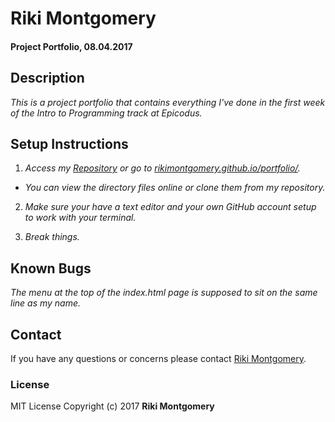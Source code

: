 # Riki Montgomery

#### Project Portfolio, 08.04.2017

## Description

_This is a project portfolio that contains everything I've done in the first week of the Intro to Programming track at Epicodus._

## Setup Instructions

1. _Access my [Repository](https://github.com/rikimontgomery/portfolio) or go to [rikimontgomery.github.io/portfolio/](https://rikimontgomery.github.io/portfolio/)._

* _You can view the directory files online or clone them from my repository._

2. _Make sure your have a text editor and your own GitHub account setup to work with your terminal._

3. _Break things._

## Known Bugs

_The menu at the top of the index.html page is supposed to sit on the same line as my name._

## Contact

If you have any questions or concerns please contact [Riki Montgomery](mailto:mostriki820@gmail.com).

### License

MIT License
Copyright (c) 2017 **Riki Montgomery**
